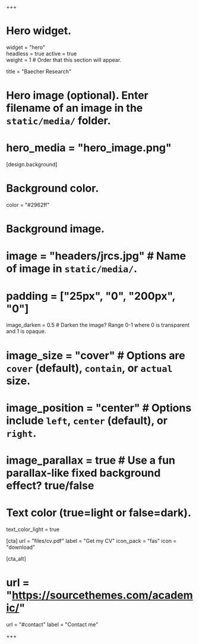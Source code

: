 +++
# Hero widget.
widget = "hero"  
headless = true 
active = true  
weight = 1  # Order that this section will appear.

title = "Baecher Research"

# Hero image (optional). Enter filename of an image in the `static/media/` folder.
# hero_media = "hero_image.png"

[design.background]

  # Background color.
  color = "#2962ff"
  

  # Background image.
  # image = "headers/jrcs.jpg"  # Name of image in `static/media/`.
  # padding = ["25px", "0", "200px", "0"]
   image_darken = 0.5  # Darken the image? Range 0-1 where 0 is transparent and 1 is opaque.
  # image_size = "cover"  #  Options are `cover` (default), `contain`, or `actual` size.
  # image_position = "center"  # Options include `left`, `center` (default), or `right`.
  # image_parallax = true  # Use a fun parallax-like fixed background effect? true/false
  
  # Text color (true=light or false=dark).
  text_color_light = true
  
   [cta]
   url = "files/cv.pdf"
   label = "Get my CV"
   icon_pack = "fas"
   icon = "download"


 [cta_alt]
   # url = "https://sourcethemes.com/academic/"
   url = "#contact"
   label = "Contact me"

+++

